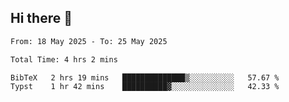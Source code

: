 ## Hi there 👋

<!--
**thethepai/thethepai** is a ✨ _special_ ✨ repository because its `README.md` (this file) appears on your GitHub profile.

Here are some ideas to get you started:

- 🔭 I’m currently working on ...
- 🌱 I’m currently learning ...
- 👯 I’m looking to collaborate on ...
- 🤔 I’m looking for help with ...
- 💬 Ask me about ...
- 📫 How to reach me: ...
- 😄 Pronouns: ...
- ⚡ Fun fact: ...
-->

<!--START_SECTION:waka-->

```txt
From: 18 May 2025 - To: 25 May 2025

Total Time: 4 hrs 2 mins

BibTeX   2 hrs 19 mins   ██████████████▒░░░░░░░░░░   57.67 %
Typst    1 hr 42 mins    ██████████▓░░░░░░░░░░░░░░   42.33 %
```

<!--END_SECTION:waka-->
